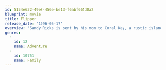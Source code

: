 ```yaml
---
id: 5154e632-49e7-456e-be13-f6abf664d0a2
blueprint: movie
title: Flipper
release_date: '1996-05-17'
overview: 'Sandy Ricks is sent by his mom to Coral Key, a rustic island in the Florida keys, to spend the summer with his uncle Porter Ricks. Sandy dislikes everything about his new environment until a new friend comes into his life, a dolphin named Flipper, that brings uncle and nephew together and leads Sandy on the summer adventure of a lifetime.'
genres:
  -
    id: 12
    name: Adventure
  -
    id: 10751
    name: Family
---
```

